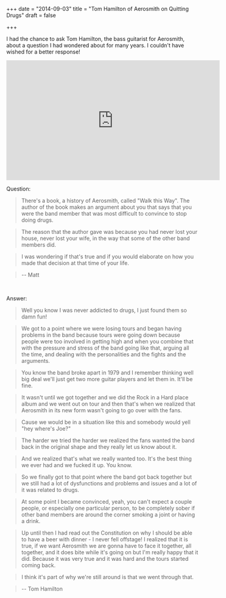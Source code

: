 +++
date = "2014-09-03"
title = "Tom Hamilton of Aerosmith on Quitting Drugs"
draft = false

+++

I had the chance to ask Tom Hamilton, the bass guitarist for Aerosmith, about a question I had wondered about for many years. I couldn't have wished for a better response!

<iframe width="560" height="315" src="https://www.youtube.com/embed/OIq6HJM_2QQ" frameborder="0" allowfullscreen></iframe>

Question:

> There's a book, a history of Aerosmith, called "Walk this Way". The author of the book makes an argument about you that says that you were the band member that was most difficult to convince to stop doing drugs.

> The reason that the author gave was because
you had never lost your house, never lost
your wife, in the way that some of the other
band members did.

> I was wondering if that's true and if you would elaborate on how you made that decision at that time of your life.

> -- Matt

<br/>

Answer:

> Well you know I was never addicted to drugs, I just found them so damn fun!

> We got to a point where we were losing tours and began having problems in the band because tours were going down because people were too involved in getting high and when you combine that with the pressure and stress of the band going like that, arguing all the time, and dealing with the personalities and the fights and the arguments.

> You know the band broke apart in 1979 and I remember thinking well big deal we'll just get two more guitar players and let them in. It'll be fine.

> It wasn't until we got together and we did the Rock in a Hard place album and we went out on tour and then that's when we realized that Aerosmith in its new form wasn't going to go over with the fans.

> Cause we would be in a situation like this and somebody would yell "hey where's Joe?"

> The harder we tried the harder we realized the fans wanted the band back in the original shape and they really let us know about it.

> And we realized that's what we really wanted too. It's the best thing we ever had and we fucked it up. You know.

> So we finally got to that point where the band got back together but we still had a lot of dysfunctions and problems and issues and a lot of it was related to drugs.

> At some point I became convinced, yeah, you can't expect a couple people, or especially one particular person, to be completely sober if other band members are around the corner smoking a joint or having a drink.

> Up until then I had read out the Constitution on why I should be able to have a beer with dinner - I never fell offstage! I realized that it is true, if we want Aerosmith we are gonna have to face it together, all together, and it does bite while it's going on but I'm really happy that it did. Because it was very true and it was hard and
the tours started coming back.

> I think it's part of why we're still around is that we went through that.

> -- Tom Hamilton
